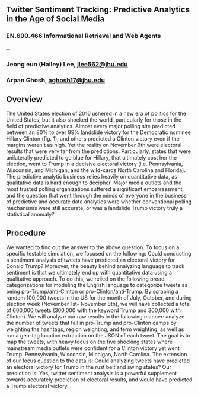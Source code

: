 ## Twitter Sentiment Tracking: Predictive Analytics in the Age of Social Media
### EN.600.466 Informational Retrieval and Web Agents 
─
### Jeong eun (Hailey) Lee, jlee562@jhu.edu 
### Arpan Ghosh, aghosh17@jhu.edu 

## Overview
The United States election of 2016 ushered in a new era of politics for the United States, but it also shocked the world, particularly for those in the field of predictive analytics. Almost every major polling site predicted between an 80% to over 99% landslide victory for the Democratic nominee Hillary Clinton (fig. 1), and others predicted a Clinton victory even if the margins weren't as high. Yet the reality on November 9th were electoral results that were very far from the predictions. Particularly, states that were unilaterally predicted to go blue for Hillary, that ultimately cost her the election, went to Trump in a decisive electoral victory (i.e. Pennsylvania, Wisconsin, and Michigan, and the wild-cards North Carolina and Florida). The predictive analytic business relies heavily on quantitative data, as qualitative data is hard enough to decipher. Major media outlets and the most trusted polling organizations suffered a significant embarrassment, and the question that went through the minds of everyone in the business of predictive and accurate data analytics were whether conventional polling mechanisms were still accurate, or was a landslide Trump victory truly a statistical anomaly?

## Procedure
We wanted to find out the answer to the above question. To focus on a specific testable simulation, we focused on the following: Could conducting a sentiment analysis of tweets have predicted an electoral victory for Donald Trump? Moreover, the beauty behind analyzing language to track sentiment is that we ultimately end up with quantitative data using a qualitative approach. To do this, we relied on the following broad categorizations for modeling the English language to categorize tweets as being pro-Trump/anti-Clinton or pro-Clinton/anti-Trump. By scraping a random 100,000 tweets in the US for the month of July, October, and during election week (November 1st- November 8th), we will have collected a total of 600,000 tweets (300,000 with the keyword Trump and 300,000 with Clinton). We will analyze our raw results in the following manner: analyze the number of tweets that fall in pro-Trump and pro-Clinton camps by weighting the hashtags, region weighting, and term weighting, as well as run a geo-tag location extraction on the JSON of each tweet. The goal is to map the tweets, with heavy focus on the five shocking states where mainstream media outlets were confident for a Clinton victory yet went Trump: Pennsylvania, Wisconsin, Michigan, North Carolina. The extension of our focus question to the data is: Could analyzing tweets have predicted an electoral victory for Trump in the rust belt and swing states? Our prediction is: Yes, twitter sentiment analysis is a powerful supplement towards accurately prediction of electoral results, and would have predicted a Trump electoral victory.
